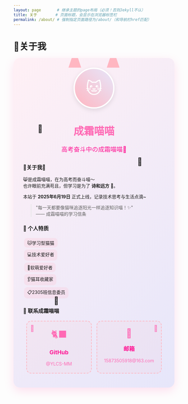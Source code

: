 ```yaml
---
layout: page       # 继承主题的page布局（必须！否则Jekyll不认）
title: 关于        # 页面标题，会显示在浏览器标签栏
permalink: /about/ # 强制指定页面路径为/about/（和导航栏href匹配）
---
```


# 🐾关于我  

<div style="position:relative;padding-top:60px;background:linear-gradient(135deg,#fff0f5,#e6e6fa);padding:30px;border-radius:20px;box-shadow:0 10px 30px rgba(255,105,180,0.2);overflow:hidden;">

  <!-- 猫耳装饰 -->
  <div style="position:absolute;top:-30px;left:50%;transform:translateX(-50%);display:flex;gap:80px;">
    <div style="width:40px;height:60px;background:#ffb6c1;clip-path:polygon(50% 0%,0% 100%,100% 100%);"></div>
    <div style="width:40px;height:60px;background:#ffb6c1;clip-path:polygon(50% 0%,0% 100%,100% 100%);"></div>
  </div>

  <!-- 头像+标题 -->
  <div style="text-align:center;margin-bottom:30px;">
    <div style="width:120px;height:120px;border-radius:50%;background:linear-gradient(45deg,#ffb6c1,#e6e6fa);margin:0 auto 15px;display:flex;align-items:center;justify-content:center;font-size:50px;color:white;border:4px solid white;box-shadow:0 5px 15px rgba(0,0,0,0.1);">🐱</div>
    <h1 style="font-size:2rem;color:#ff69b4;">成霜喵喵</h1>
    <p style="font-size:1.2rem;color:#ff1493;">高考奋斗中の成霜喵喵🐾</p>
  </div>

 ###  🐾关于我🐾
  😸是成霜喵喵，在为高考而奋斗喵～  
  也许眼前充满苟且，但学习是为了 **诗和远方** 🐾。  

  本站于 **2025年6月19日** 正式上线，记录技术思考与生活点滴~  

  > "每一天都要像猫咪追逐阳光一样追逐知识喵！✨"  
  > —— 成霜喵喵的学习信条  


### 🌸 个人特质  
<span style="background:rgba(255,182,193,0.2);padding:5px 10px;border-radius:10px;margin:3px;display:inline-block;">🐱学习型猫猫</span>  
<span style="background:rgba(255,182,193,0.2);padding:5px 10px;border-radius:10px;margin:3px;display:inline-block;">💻技术爱好者</span>  
<span style="background:rgba(255,182,193,0.2);padding:5px 10px;border-radius:10px;margin:3px;display:inline-block;">🎀软萌爱好者</span>  
<span style="background:rgba(255,182,193,0.2);padding:5px 10px;border-radius:10px;margin:3px;display:inline-block;">👂猫耳收藏家</span>  
<span style="background:rgba(255,182,193,0.2);padding:5px 10px;border-radius:10px;margin:3px;display:inline-block;">📋2305班信息委员</span>
  


### 📮 联系成霜喵喵  

<div style="display: grid; grid-template-columns: repeat(auto-fit, minmax(200px, 1fr)); gap: 15px; margin-top: 20px; padding: 0 10px;">
  <!-- GitHub 卡片（猫爪互动版） -->
  <div style="background: rgba(255,182,193,0.1); border: 2px dashed #ffb6c1; border-radius: 15px; padding: 20px; text-align: center; transition: all 0.3s ease; position: relative; cursor: pointer;">
    <!-- 左上角猫爪装饰 -->
    <span style="position: absolute; top: 10px; left: 10px; font-size: 20px; color: #ff69b4; opacity: 0.8;">🐾</span>
    <!-- 猫咪图标 -->
    <div style="font-size: 28px; color: #ff69b4; margin-bottom: 10px;">🐈‍⬛</div>
    <p style="font-weight: bold; font-size: 1.1rem; color: #ff1493;">GitHub</p>
    <!-- 可点击的GitHub链接（加target="_blank"新窗口打开） -->
    <a href="https://github.com/YLCS-MM" target="_blank" style="color: #ff69b4; text-decoration: none; display: block; margin-top: 5px; transition: color 0.3s ease;">@YLCS-MM</a>
    <!-- Hover特效：背景变粉+猫爪抖动 -->
    <style>
      [data-github-card]:hover {
        background: rgba(255,182,193,0.3);
        transform: translateY(-3px); /* 悬浮上移 */
      }
      [data-github-card]:hover .float-paw {
        animation: pawShake 0.5s infinite; /* 猫爪抖动动画 */
      }
      @keyframes pawShake {
        0% { transform: rotate(0deg); }
        25% { transform: rotate(-10deg); }
        50% { transform: rotate(10deg); }
        75% { transform: rotate(-10deg); }
        100% { transform: rotate(0deg); }
      }
    </style>
  </div>

  <!-- 邮箱卡片（蝴蝶结互动版） -->
  <div style="background: rgba(255,182,193,0.1); border: 2px dashed #ffb6c1; border-radius: 15px; padding: 20px; text-align: center; transition: all 0.3s ease; position: relative; cursor: pointer;">
    <!-- 右上角蝴蝶结装饰 -->
    <span style="position: absolute; top: 10px; right: 10px; font-size: 20px; color: #ff69b4; opacity: 0.8;">🎀</span>
    <!-- 邮件图标 -->
    <div style="font-size: 28px; color: #ff69b4; margin-bottom: 10px;">📧</div>
    <p style="font-weight: bold; font-size: 1.1rem; color: #ff1493;">邮箱</p>
    <!-- 可点击的邮箱链接（加mailto:协议，点击唤起邮件客户端） -->
    <a href="mailto:15873505918@163.com" style="color: #ff69b4; text-decoration: none; display: block; margin-top: 5px; transition: color 0.3s ease;">15873505918@163.com</a>
    <!-- Hover特效：背景变粉+蝴蝶结晃动 -->
    <style>
      [data-email-card]:hover {
        background: rgba(255,182,193,0.3);
        transform: translateY(-3px); /* 悬浮上移 */
      }
      [data-email-card]:hover .float-bow {
        animation: bowShake 0.5s infinite; /* 蝴蝶结晃动动画 */
      }
      @keyframes bowShake {
        0% { transform: rotate(0deg); }
        25% { transform: rotate(-8deg); }
        50% { transform: rotate(8deg); }
        75% { transform: rotate(-8deg); }
        100% { transform: rotate(0deg); }
      }
    </style>
  </div>
</div>

  <!-- 漂浮猫爪动画 -->
  <span class="float-paw" style="position:absolute;top:20%;left:15%;font-size:24px;">🐾</span>
  <span class="float-paw" style="position:absolute;top:30%;right:20%;font-size:24px;">🐾</span>
  <span class="float-paw" style="position:absolute;bottom:25%;left:25%;font-size:24px;">🐾</span>

  <!-- 猫尾巴装饰 -->
  <div style="position:absolute;bottom:-100px;right:-30px;width:150px;height:250px;background:#ffb6c1;border-radius:50% 0 0 50%;transform:rotate(45deg);opacity:0.3;z-index:-1;"></div>

  <style>
    @keyframes float {
      0% { transform: translateY(0); }
      50% { transform: translateY(-8px); }
      100% { transform: translateY(0); }
    }
    .float-paw {
      display: inline-block;
      animation: float 3s infinite ease-in-out;
    }
    .float-paw:nth-child(1) { animation-delay: 0s; }
    .float-paw:nth-child(2) { animation-delay: 1s; }
    .float-paw:nth-child(3) { animation-delay: 2s; }
  </style>
</div>
